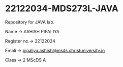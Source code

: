 # 22122034-MDS273L-JAVA


Repository for JAVA lab.

Name        -> ASHISH PIPALIYA

Register no.-> 22122034

Emali       -> pipaliya.ashish@msds.christuniversity.in

Class       -> 2 MScDS A
